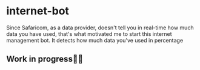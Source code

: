 # internet-bot
Since Safaricom, as a data provider, doesn't tell you in real-time how much data you have used, that's what motivated me to start this internet management bot. It detects how much data you've used in percentage 

## Work in progress💪🏾
